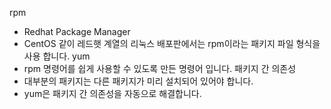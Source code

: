 rpm
- Redhat Package Manager
- CentOS 같이 레드햇 계열의 리눅스 배포판에서는 rpm이라는 패키지 파일 형식을 사용 합니다.
yum
- rpm 명령어를 쉽게 사용할 수 있도록 만든 명령어 입니다.
패키지 간 의존성
- 대부분의 패키지는 다른 패키지가 미리 설치되어 있어야 합니다.
- yum은 패키지 간 의존성을 자동으로 해결합니다.